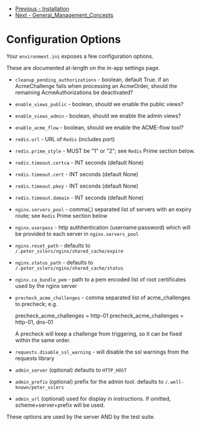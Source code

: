 * [Previous - Installation](https://github.com/aptise/peter_sslers/tree/main/docs/Installation.md)
* [Next - General_Management_Concepts](https://github.com/aptise/peter_sslers/tree/main/docs/General_Management_Concepts.md)

# Configuration Options

Your `environment.ini` exposes a few configuration options.

These are documented at-length on the in-app settings page.

* `cleanup_pending_authorizations` - boolean, default True. if an AcmeChallenge
  fails when processing an AcmeOrder, should the remaining AcmeAuthorizations be deactivated?

* `enable_views_public` - boolean, should we enable the public views?
* `enable_views_admin` - boolean, should we enable the admin views?
* `enable_acme_flow` - boolean, should we enable the ACME-flow tool?

* `redis.url` - URL of `Redis` (includes port)
* `redis.prime_style` - MUST be "1" or "2"; see `Redis` Prime section below.
* `redis.timeout.certca` - INT seconds (default None)
* `redis.timeout.cert` - INT seconds (default None)
* `redis.timeout.pkey` - INT seconds (default None)
* `redis.timeout.domain` - INT seconds (default None)

* `nginx.servers_pool` - comma(,) separated list of servers with an expiry route;
  see `Redis` Prime section below
* `nginx.userpass` - http authhentication (username:password) which will be provided
  to each server in `nginx.servers_pool`
* `nginx.reset_path` - defaults to `/.peter_sslers/nginx/shared_cache/expire`
* `nginx.status_path` - defaults to `/.peter_sslers/nginx/shared_cache/status`
* `nginx.ca_bundle_pem` - path to a pem encoded list of root certificates used by the nginx server

* `precheck_acme_challenges` - comma separated list of acme_challenges to precheck; e.g. 

    precheck_acme_challenges = http-01
    precheck_acme_challenges = http-01, dns-01
    
    A precheck will keep a challenge from triggering, so it can be fixed within the same order.


* `requests.disable_ssl_warning` - will disable the ssl warnings from the requests
  library

* `admin_server` (optional) defaults to `HTTP_HOST`
* `admin_prefix` (optional) prefix for the admin tool. defaults to `/.well-known/peter_sslers`
* `admin_url` (optional) used for display in instructions. If omitted,
  scheme+server+prefix will be used.

These options are used by the server AND by the test suite.
